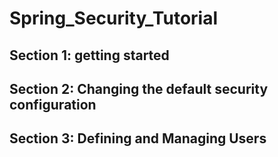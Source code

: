 # Spring_Security_Tutorial

## Section 1: getting started

## Section 2: Changing the default security configuration

## Section 3: Defining and Managing Users

